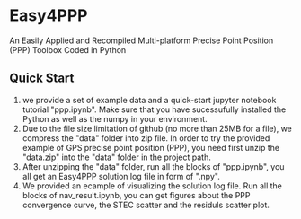 # Easy4PPP
An Easily Applied and Recompiled  Multi-platform Precise Point Position (PPP) Toolbox Coded in Python
## Quick Start
1. we provide a set of example data and a quick-start jupyter notebook tutorial "ppp.ipynb". Make sure that you have sucessufully installed the Python as well as the numpy in your environment.
2. Due to the file size limitation of github (no more than 25MB for a file), we compress the "data" folder into zip file. In order to try the provided example of GPS precise point position (PPP), you need first unzip the "data.zip" into the "data" folder in the project path. 
3. After unzipping the "data" folder, run all the blocks of "ppp.ipynb", you all get an Easy4PPP solution log file in form of ".npy".
4. We provided an ecample of visualizing the solution log file. Run all the blocks of nav_result.ipynb, you can get figures about the PPP convergence curve, the STEC scatter and the residuls scatter plot.
